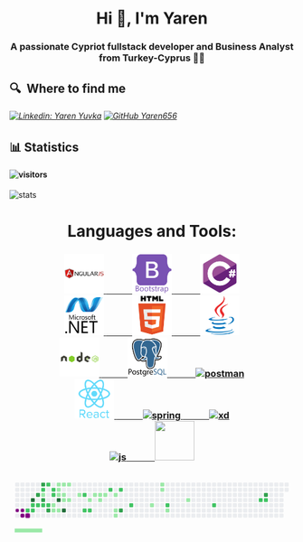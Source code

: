<h1 align="center">Hi 👋, I'm Yaren</h1>
<h3 align="center">A passionate Cypriot fullstack developer and Business Analyst from Turkey-Cyprus 👩🏼 </h3>




## 🔍  Where to find me
###### [![Linkedin: Yaren Yuvka](https://img.shields.io/badge/-LinkedIn-blue?style=flat-square&logo=Linkedin&logoColor=white&link=https://www.linkedin.com/in/yarenyuvka//)](https://www.linkedin.com/in/yarenyuvka/) [![GitHub Yaren656](https://img.shields.io/github/followers/yaren656?label=follow&style=social)](https://github.com/Yaren656) 

## 📊 Statistics
#### ![visitors](https://visitor-badge.laobi.icu/badge?page_id=yaren656)
![stats](https://github-readme-stats.vercel.app/api?username=Yaren656&&show_icons=true&theme=tokyonight)

<h1 align="center">Languages and Tools:</h1><h3>
<p align="center"><a href="https://angular.io" target="_blank"> <img src="https://raw.githubusercontent.com/devicons/devicon/master/icons/angularjs/angularjs-original-wordmark.svg" alt="angularjs" width="70" height="70"/> </a> <a href="https://getbootstrap.com" target="_blank"> &nbsp; &nbsp; &nbsp; &nbsp; &nbsp; &nbsp; <img src="https://raw.githubusercontent.com/devicons/devicon/master/icons/bootstrap/bootstrap-plain-wordmark.svg" alt="bootstrap" width="70" height="70"/> </a>  <a href="https://www.w3schools.com/cs/" target="_blank"> &nbsp; &nbsp; &nbsp; &nbsp; &nbsp; &nbsp; <img src="https://raw.githubusercontent.com/devicons/devicon/master/icons/csharp/csharp-original.svg" alt="csharp" width="70" height="70"/> </a><a href="https://dotnet.microsoft.com/" target="_blank"> <br/> <img src="https://raw.githubusercontent.com/devicons/devicon/master/icons/dot-net/dot-net-original-wordmark.svg" alt="dotnet" width="70" height="70"/> </a><a href="https://www.w3.org/html/" target="_blank"> &nbsp; &nbsp; &nbsp; &nbsp; &nbsp; &nbsp; <img src="https://raw.githubusercontent.com/devicons/devicon/master/icons/html5/html5-original-wordmark.svg" alt="html5" width="70" height="70"/> 
</a><a href="https://www.java.com" target="_blank"> &nbsp; &nbsp; &nbsp; &nbsp; &nbsp; &nbsp; <img src="https://raw.githubusercontent.com/devicons/devicon/master/icons/java/java-original.svg" alt="java" width="70" height="70"/> </a><a href="https://nodejs.org" target="_blank"> <br/> <img src="https://raw.githubusercontent.com/devicons/devicon/master/icons/nodejs/nodejs-original-wordmark.svg" alt="nodejs" width="70" height="70"/> </a><a href="https://www.postgresql.org" target="_blank"> &nbsp; &nbsp; &nbsp; &nbsp; &nbsp; &nbsp; <img src="https://raw.githubusercontent.com/devicons/devicon/master/icons/postgresql/postgresql-original-wordmark.svg" alt="postgresql" width="70" height="70"/> </a><a href="https://postman.com" target="_blank"> &nbsp; &nbsp; &nbsp; &nbsp; &nbsp; &nbsp; <img src="https://www.vectorlogo.zone/logos/getpostman/getpostman-icon.svg" alt="postman" width="70" height="70"/> </a><a href="https://reactjs.org/" target="_blank"> <br/> <img src="https://raw.githubusercontent.com/devicons/devicon/master/icons/react/react-original-wordmark.svg" alt="react" width="70" height="70"/> </a><a href="https://spring.io/" target="_blank"> &nbsp; &nbsp; &nbsp; &nbsp; &nbsp; &nbsp; <img src="https://www.vectorlogo.zone/logos/springio/springio-icon.svg" alt="spring" width="70" height="70"/> </a><a href="https://www.adobe.com/products/xd.html" target="_blank"> &nbsp; &nbsp; &nbsp; &nbsp; &nbsp; &nbsp; <img src="https://cdn.worldvectorlogo.com/logos/adobe-xd.svg" alt="xd" width="70" height="70"/> <br> <img src="https://cdn.jsdelivr.net/gh/devicons/devicon/icons/javascript/javascript-original.svg" alt="js" width="70" height="70" </a><a href="https://www.vectorlogo.zone" target="_blank"> &nbsp; &nbsp; &nbsp; &nbsp; &nbsp; &nbsp; <img src="https://www.vectorlogo.zone/logos/python/python-vertical.svg" width="70" height="70" /> </a> </br> </p></h3>


<svg viewBox="-16 -32 880 192" width="880" height="192" xmlns="http://www.w3.org/2000/svg"><desc>Generated with https://github.com/Platane/snk</desc><style>@keyframes c0{3.82%{fill:var(--c1)}3.84%,to{fill:var(--ce)}}@keyframes c1{5.22%{fill:var(--c1)}5.24%,to{fill:var(--ce)}}@keyframes c2{1.04%{fill:var(--c1)}1.06%,to{fill:var(--ce)}}@keyframes c3{4.52%{fill:var(--c1)}4.54%,to{fill:var(--ce)}}@keyframes c4{3.13%{fill:var(--c1)}3.15%,to{fill:var(--ce)}}@keyframes c5{50.16%{fill:var(--c2)}50.18%,to{fill:var(--ce)}}@keyframes c6{2.08%{fill:var(--c1)}2.1%,to{fill:var(--ce)}}@keyframes c7{91.63%{fill:var(--c4)}91.65%,to{fill:var(--ce)}}@keyframes c8{49.47%{fill:var(--c2)}49.49%,to{fill:var(--ce)}}@keyframes c9{49.82%{fill:var(--c2)}49.84%,to{fill:var(--ce)}}@keyframes ca{88.84%{fill:var(--c3)}88.86%,to{fill:var(--ce)}}@keyframes cb{49.12%{fill:var(--c2)}49.14%,to{fill:var(--ce)}}@keyframes cc{89.89%{fill:var(--c3)}89.91%,to{fill:var(--ce)}}@keyframes cd{44.24%{fill:var(--c2)}44.26%,to{fill:var(--ce)}}@keyframes ce{43.89%{fill:var(--c1)}43.91%,to{fill:var(--ce)}}@keyframes cf{88.14%{fill:var(--c3)}88.16%,to{fill:var(--ce)}}@keyframes cg{48.77%{fill:var(--c2)}48.79%,to{fill:var(--ce)}}@keyframes ch{46.33%{fill:var(--c2)}46.35%,to{fill:var(--ce)}}@keyframes ci{48.42%{fill:var(--c2)}48.44%,to{fill:var(--ce)}}@keyframes cj{87.1%{fill:var(--c3)}87.12%,to{fill:var(--ce)}}@keyframes ck{44.94%{fill:var(--c2)}44.96%,to{fill:var(--ce)}}@keyframes cl{45.29%{fill:var(--c2)}45.31%,to{fill:var(--ce)}}@keyframes cm{9.75%{fill:var(--c1)}9.77%,to{fill:var(--ce)}}@keyframes cn{8.7%{fill:var(--c1)}8.72%,to{fill:var(--ce)}}@keyframes co{13.58%{fill:var(--c1)}13.6%,to{fill:var(--ce)}}@keyframes cp{13.23%{fill:var(--c1)}13.25%,to{fill:var(--ce)}}@keyframes cq{12.88%{fill:var(--c1)}12.9%,to{fill:var(--ce)}}@keyframes cr{93.37%{fill:var(--c4)}93.39%,to{fill:var(--ce)}}@keyframes cs{9.05%{fill:var(--c1)}9.07%,to{fill:var(--ce)}}@keyframes ct{13.93%{fill:var(--c1)}13.95%,to{fill:var(--ce)}}@keyframes cu{12.53%{fill:var(--c1)}12.55%,to{fill:var(--ce)}}@keyframes cv{11.49%{fill:var(--c1)}11.51%,to{fill:var(--ce)}}@keyframes cw{94.42%{fill:var(--c4)}94.44%,to{fill:var(--ce)}}@keyframes cx{14.28%{fill:var(--c1)}14.3%,to{fill:var(--ce)}}@keyframes cy{11.84%{fill:var(--c1)}11.86%,to{fill:var(--ce)}}@keyframes cz{15.67%{fill:var(--c1)}15.69%,to{fill:var(--ce)}}@keyframes c10{56.44%{fill:var(--c2)}56.46%,to{fill:var(--ce)}}@keyframes c11{54.69%{fill:var(--c2)}54.71%,to{fill:var(--ce)}}@keyframes c12{16.71%{fill:var(--c1)}16.73%,to{fill:var(--ce)}}@keyframes c13{55.04%{fill:var(--c2)}55.06%,to{fill:var(--ce)}}@keyframes c14{22.99%{fill:var(--c1)}23.01%,to{fill:var(--ce)}}@keyframes c15{17.76%{fill:var(--c1)}17.78%,to{fill:var(--ce)}}@keyframes c16{17.41%{fill:var(--c1)}17.43%,to{fill:var(--ce)}}@keyframes c17{18.11%{fill:var(--c1)}18.13%,to{fill:var(--ce)}}@keyframes c18{58.53%{fill:var(--c2)}58.55%,to{fill:var(--ce)}}@keyframes c19{18.81%{fill:var(--c1)}18.83%,to{fill:var(--ce)}}@keyframes c1a{19.85%{fill:var(--c1)}19.87%,to{fill:var(--ce)}}@keyframes c1b{20.2%{fill:var(--c1)}20.22%,to{fill:var(--ce)}}@keyframes c1c{59.22%{fill:var(--c2)}59.24%,to{fill:var(--ce)}}@keyframes c1d{81.52%{fill:var(--c3)}81.54%,to{fill:var(--ce)}}@keyframes c1e{60.97%{fill:var(--c2)}60.99%,to{fill:var(--ce)}}@keyframes c1f{27.52%{fill:var(--c1)}27.54%,to{fill:var(--ce)}}@keyframes c1g{33.79%{fill:var(--c1)}33.81%,to{fill:var(--ce)}}@keyframes c1h{33.44%{fill:var(--c1)}33.46%,to{fill:var(--ce)}}@keyframes c1i{63.4%{fill:var(--c2)}63.42%,to{fill:var(--ce)}}@keyframes c1j{28.91%{fill:var(--c1)}28.93%,to{fill:var(--ce)}}@keyframes c1k{31%{fill:var(--c1)}31.02%,to{fill:var(--ce)}}@keyframes c1l{66.54%{fill:var(--c2)}66.56%,to{fill:var(--ce)}}@keyframes c1m{70.02%{fill:var(--c2)}70.04%,to{fill:var(--ce)}}@keyframes c1n{70.72%{fill:var(--c3)}70.74%,to{fill:var(--ce)}}@keyframes c1o{70.37%{fill:var(--c2)}70.39%,to{fill:var(--ce)}}@keyframes u0{1.04%{transform:scale(0,1)}1.06%,2.08%{transform:scale(.03,1)}2.1%,3.13%{transform:scale(.06,1)}3.15%,3.82%{transform:scale(.09,1)}3.84%,4.52%{transform:scale(.13,1)}4.54%,5.22%{transform:scale(.16,1)}5.24%,8.7%{transform:scale(.19,1)}8.72%,9.05%{transform:scale(.22,1)}9.07%,9.75%{transform:scale(.25,1)}11.49%,9.77%{transform:scale(.28,1)}11.51%,11.84%{transform:scale(.31,1)}11.86%,12.53%{transform:scale(.34,1)}12.55%,12.88%{transform:scale(.38,1)}12.9%,13.23%{transform:scale(.41,1)}13.25%,13.58%{transform:scale(.44,1)}13.6%,13.93%{transform:scale(.47,1)}13.95%,14.28%{transform:scale(.5,1)}14.3%,15.67%{transform:scale(.53,1)}15.69%,16.71%{transform:scale(.56,1)}16.73%,17.41%{transform:scale(.59,1)}17.43%,17.76%{transform:scale(.63,1)}17.78%,18.11%{transform:scale(.66,1)}18.13%,18.81%{transform:scale(.69,1)}18.83%,19.85%{transform:scale(.72,1)}19.87%,20.2%{transform:scale(.75,1)}20.22%,22.99%{transform:scale(.78,1)}23.01%,27.52%{transform:scale(.81,1)}27.54%,28.91%{transform:scale(.84,1)}28.93%,31%{transform:scale(.88,1)}31.02%,33.44%{transform:scale(.91,1)}33.46%,33.79%{transform:scale(.94,1)}33.81%,43.89%{transform:scale(.97,1)}43.91%,to{transform:scale(1,1)}}@keyframes u1{44.24%{transform:scale(0,1)}44.26%,44.94%{transform:scale(.05,1)}44.96%,45.29%{transform:scale(.1,1)}45.31%,46.33%{transform:scale(.15,1)}46.35%,48.42%{transform:scale(.2,1)}48.44%,48.77%{transform:scale(.25,1)}48.79%,49.12%{transform:scale(.3,1)}49.14%,49.47%{transform:scale(.35,1)}49.49%,49.82%{transform:scale(.4,1)}49.84%,50.16%{transform:scale(.45,1)}50.18%,54.69%{transform:scale(.5,1)}54.71%,55.04%{transform:scale(.55,1)}55.06%,56.44%{transform:scale(.6,1)}56.46%,58.53%{transform:scale(.65,1)}58.55%,59.22%{transform:scale(.7,1)}59.24%,60.97%{transform:scale(.75,1)}60.99%,63.4%{transform:scale(.8,1)}63.42%,66.54%{transform:scale(.85,1)}66.56%,70.02%{transform:scale(.9,1)}70.04%,70.37%{transform:scale(.95,1)}70.39%,to{transform:scale(1,1)}}@keyframes u2{70.72%{transform:scale(0,1)}70.74%,81.52%{transform:scale(.17,1)}81.54%,87.1%{transform:scale(.33,1)}87.12%,88.14%{transform:scale(.5,1)}88.16%,88.84%{transform:scale(.67,1)}88.86%,89.89%{transform:scale(.83,1)}89.91%,to{transform:scale(1,1)}}@keyframes u3{91.63%{transform:scale(0,1)}91.65%,93.37%{transform:scale(.33,1)}93.39%,94.42%{transform:scale(.67,1)}94.44%,to{transform:scale(1,1)}}@keyframes s0{0%,99.65%{transform:translate(0,-16px)}.35%{transform:translate(0,0)}.7%{transform:translate(16px,0)}1.05%{transform:translate(16px,16px)}1.74%{transform:translate(48px,16px)}2.09%,97.56%{transform:translate(48px,32px)}2.44%{transform:translate(32px,32px)}3.14%,50.52%{transform:translate(32px,64px)}3.83%{transform:translate(0,64px)}4.18%,5.57%{transform:translate(0,80px)}4.53%,5.92%{transform:translate(16px,80px)}4.88%,6.27%{transform:translate(16px,96px)}5.23%{transform:translate(0,96px)}8.36%{transform:translate(112px,96px)}10.1%,8.71%{transform:translate(112px,80px)}10.45%,9.06%{transform:translate(128px,80px)}10.8%,9.41%{transform:translate(128px,64px)}42.51%,9.76%{transform:translate(112px,64px)}11.15%{transform:translate(144px,64px)}11.5%,93.73%{transform:translate(144px,48px)}11.85%{transform:translate(160px,48px)}12.2%{transform:translate(160px,32px)}12.89%{transform:translate(128px,32px)}13.59%{transform:translate(128px,0)}14.98%{transform:translate(192px,0)}16.03%{transform:translate(192px,48px)}17.42%{transform:translate(256px,48px)}17.77%{transform:translate(256px,32px)}18.82%{transform:translate(304px,32px)}20.21%{transform:translate(304px,96px)}20.56%{transform:translate(288px,96px)}21.95%{transform:translate(288px,32px)}23%{transform:translate(240px,32px)}23.34%{transform:translate(240px,48px)}27.18%{transform:translate(416px,48px)}27.53%{transform:translate(416px,64px)}28.22%{transform:translate(448px,64px)}28.57%{transform:translate(448px,80px)}30.31%{transform:translate(528px,80px)}31.71%{transform:translate(528px,16px)}33.45%{transform:translate(448px,16px)}33.8%{transform:translate(448px,0)}34.15%{transform:translate(432px,0)}34.84%{transform:translate(432px,32px)}36.59%{transform:translate(352px,32px)}36.93%{transform:translate(352px,48px)}37.28%{transform:translate(336px,48px)}37.63%{transform:translate(336px,64px)}42.86%{transform:translate(112px,48px)}43.21%{transform:translate(96px,48px)}43.55%,45.64%,96.52%{transform:translate(96px,32px)}43.9%,88.5%{transform:translate(80px,32px)}44.25%,89.55%{transform:translate(80px,16px)}44.95%,47.04%{transform:translate(112px,16px)}45.3%{transform:translate(112px,32px)}46.34%{transform:translate(96px,0)}46.69%{transform:translate(112px,0)}47.39%{transform:translate(96px,16px)}48.43%,86.76%{transform:translate(96px,64px)}49.48%{transform:translate(48px,64px)}49.83%{transform:translate(48px,80px)}50.17%{transform:translate(32px,80px)}54.36%{transform:translate(208px,64px)}54.7%{transform:translate(208px,80px)}55.05%{transform:translate(224px,80px)}56.1%{transform:translate(224px,32px)}56.45%{transform:translate(208px,32px)}56.79%{transform:translate(208px,16px)}59.93%{transform:translate(352px,16px)}60.98%{transform:translate(352px,64px)}69.69%{transform:translate(752px,64px)}70.03%{transform:translate(752px,48px)}70.38%{transform:translate(768px,48px)}70.73%{transform:translate(768px,32px)}80.49%{transform:translate(320px,32px)}81.53%{transform:translate(320px,80px)}81.88%{transform:translate(304px,80px)}82.23%{transform:translate(304px,64px)}87.11%,95.47%{transform:translate(96px,80px)}87.46%{transform:translate(80px,80px)}88.85%{transform:translate(64px,32px)}89.2%{transform:translate(64px,16px)}89.9%{transform:translate(80px,0)}90.59%{transform:translate(48px,0)}91.64%{transform:translate(48px,48px)}94.43%{transform:translate(144px,80px)}98.61%{transform:translate(48px,-16px)}}@keyframes s1{0%,99.65%{transform:translate(16px,-16px)}.35%{transform:translate(0,-16px)}.7%{transform:translate(0,0)}1.05%{transform:translate(16px,0)}1.39%{transform:translate(16px,16px)}2.09%{transform:translate(48px,16px)}2.44%,97.91%{transform:translate(48px,32px)}2.79%{transform:translate(32px,32px)}3.48%,50.87%{transform:translate(32px,64px)}4.18%{transform:translate(0,64px)}4.53%,5.92%{transform:translate(0,80px)}4.88%,6.27%{transform:translate(16px,80px)}5.23%,6.62%{transform:translate(16px,96px)}5.57%{transform:translate(0,96px)}8.71%{transform:translate(112px,96px)}10.45%,9.06%{transform:translate(112px,80px)}10.8%,9.41%{transform:translate(128px,80px)}11.15%,9.76%{transform:translate(128px,64px)}10.1%,42.86%{transform:translate(112px,64px)}11.5%{transform:translate(144px,64px)}11.85%,94.08%{transform:translate(144px,48px)}12.2%{transform:translate(160px,48px)}12.54%{transform:translate(160px,32px)}13.24%{transform:translate(128px,32px)}13.94%{transform:translate(128px,0)}15.33%{transform:translate(192px,0)}16.38%{transform:translate(192px,48px)}17.77%{transform:translate(256px,48px)}18.12%{transform:translate(256px,32px)}19.16%{transform:translate(304px,32px)}20.56%{transform:translate(304px,96px)}20.91%{transform:translate(288px,96px)}22.3%{transform:translate(288px,32px)}23.34%{transform:translate(240px,32px)}23.69%{transform:translate(240px,48px)}27.53%{transform:translate(416px,48px)}27.87%{transform:translate(416px,64px)}28.57%{transform:translate(448px,64px)}28.92%{transform:translate(448px,80px)}30.66%{transform:translate(528px,80px)}32.06%{transform:translate(528px,16px)}33.8%{transform:translate(448px,16px)}34.15%{transform:translate(448px,0)}34.49%{transform:translate(432px,0)}35.19%{transform:translate(432px,32px)}36.93%{transform:translate(352px,32px)}37.28%{transform:translate(352px,48px)}37.63%{transform:translate(336px,48px)}37.98%{transform:translate(336px,64px)}43.21%{transform:translate(112px,48px)}43.55%{transform:translate(96px,48px)}43.9%,45.99%,96.86%{transform:translate(96px,32px)}44.25%,88.85%{transform:translate(80px,32px)}44.6%,89.9%{transform:translate(80px,16px)}45.3%,47.39%{transform:translate(112px,16px)}45.64%{transform:translate(112px,32px)}46.69%{transform:translate(96px,0)}47.04%{transform:translate(112px,0)}47.74%{transform:translate(96px,16px)}48.78%,87.11%{transform:translate(96px,64px)}49.83%{transform:translate(48px,64px)}50.17%{transform:translate(48px,80px)}50.52%{transform:translate(32px,80px)}54.7%{transform:translate(208px,64px)}55.05%{transform:translate(208px,80px)}55.4%{transform:translate(224px,80px)}56.45%{transform:translate(224px,32px)}56.79%{transform:translate(208px,32px)}57.14%{transform:translate(208px,16px)}60.28%{transform:translate(352px,16px)}61.32%{transform:translate(352px,64px)}70.03%{transform:translate(752px,64px)}70.38%{transform:translate(752px,48px)}70.73%{transform:translate(768px,48px)}71.08%{transform:translate(768px,32px)}80.84%{transform:translate(320px,32px)}81.88%{transform:translate(320px,80px)}82.23%{transform:translate(304px,80px)}82.58%{transform:translate(304px,64px)}87.46%,95.82%{transform:translate(96px,80px)}87.8%{transform:translate(80px,80px)}89.2%{transform:translate(64px,32px)}89.55%{transform:translate(64px,16px)}90.24%{transform:translate(80px,0)}90.94%{transform:translate(48px,0)}91.99%{transform:translate(48px,48px)}94.77%{transform:translate(144px,80px)}98.95%{transform:translate(48px,-16px)}}@keyframes s2{0%,99.65%{transform:translate(32px,-16px)}.7%{transform:translate(0,-16px)}1.05%{transform:translate(0,0)}1.39%{transform:translate(16px,0)}1.74%{transform:translate(16px,16px)}2.44%{transform:translate(48px,16px)}2.79%,98.26%{transform:translate(48px,32px)}3.14%{transform:translate(32px,32px)}3.83%,51.22%{transform:translate(32px,64px)}4.53%{transform:translate(0,64px)}4.88%,6.27%{transform:translate(0,80px)}5.23%,6.62%{transform:translate(16px,80px)}5.57%,6.97%{transform:translate(16px,96px)}5.92%{transform:translate(0,96px)}9.06%{transform:translate(112px,96px)}10.8%,9.41%{transform:translate(112px,80px)}11.15%,9.76%{transform:translate(128px,80px)}10.1%,11.5%{transform:translate(128px,64px)}10.45%,43.21%{transform:translate(112px,64px)}11.85%{transform:translate(144px,64px)}12.2%,94.43%{transform:translate(144px,48px)}12.54%{transform:translate(160px,48px)}12.89%{transform:translate(160px,32px)}13.59%{transform:translate(128px,32px)}14.29%{transform:translate(128px,0)}15.68%{transform:translate(192px,0)}16.72%{transform:translate(192px,48px)}18.12%{transform:translate(256px,48px)}18.47%{transform:translate(256px,32px)}19.51%{transform:translate(304px,32px)}20.91%{transform:translate(304px,96px)}21.25%{transform:translate(288px,96px)}22.65%{transform:translate(288px,32px)}23.69%{transform:translate(240px,32px)}24.04%{transform:translate(240px,48px)}27.87%{transform:translate(416px,48px)}28.22%{transform:translate(416px,64px)}28.92%{transform:translate(448px,64px)}29.27%{transform:translate(448px,80px)}31.01%{transform:translate(528px,80px)}32.4%{transform:translate(528px,16px)}34.15%{transform:translate(448px,16px)}34.49%{transform:translate(448px,0)}34.84%{transform:translate(432px,0)}35.54%{transform:translate(432px,32px)}37.28%{transform:translate(352px,32px)}37.63%{transform:translate(352px,48px)}37.98%{transform:translate(336px,48px)}38.33%{transform:translate(336px,64px)}43.55%{transform:translate(112px,48px)}43.9%{transform:translate(96px,48px)}44.25%,46.34%,97.21%{transform:translate(96px,32px)}44.6%,89.2%{transform:translate(80px,32px)}44.95%,90.24%{transform:translate(80px,16px)}45.64%,47.74%{transform:translate(112px,16px)}45.99%{transform:translate(112px,32px)}47.04%{transform:translate(96px,0)}47.39%{transform:translate(112px,0)}48.08%{transform:translate(96px,16px)}49.13%,87.46%{transform:translate(96px,64px)}50.17%{transform:translate(48px,64px)}50.52%{transform:translate(48px,80px)}50.87%{transform:translate(32px,80px)}55.05%{transform:translate(208px,64px)}55.4%{transform:translate(208px,80px)}55.75%{transform:translate(224px,80px)}56.79%{transform:translate(224px,32px)}57.14%{transform:translate(208px,32px)}57.49%{transform:translate(208px,16px)}60.63%{transform:translate(352px,16px)}61.67%{transform:translate(352px,64px)}70.38%{transform:translate(752px,64px)}70.73%{transform:translate(752px,48px)}71.08%{transform:translate(768px,48px)}71.43%{transform:translate(768px,32px)}81.18%{transform:translate(320px,32px)}82.23%{transform:translate(320px,80px)}82.58%{transform:translate(304px,80px)}82.93%{transform:translate(304px,64px)}87.8%,96.17%{transform:translate(96px,80px)}88.15%{transform:translate(80px,80px)}89.55%{transform:translate(64px,32px)}89.9%{transform:translate(64px,16px)}90.59%{transform:translate(80px,0)}91.29%{transform:translate(48px,0)}92.33%{transform:translate(48px,48px)}95.12%{transform:translate(144px,80px)}99.3%{transform:translate(48px,-16px)}}@keyframes s3{0%,99.65%{transform:translate(48px,-16px)}1.05%{transform:translate(0,-16px)}1.39%{transform:translate(0,0)}1.74%{transform:translate(16px,0)}2.09%{transform:translate(16px,16px)}2.79%{transform:translate(48px,16px)}3.14%,98.61%{transform:translate(48px,32px)}3.48%{transform:translate(32px,32px)}4.18%,51.57%{transform:translate(32px,64px)}4.88%{transform:translate(0,64px)}5.23%,6.62%{transform:translate(0,80px)}5.57%,6.97%{transform:translate(16px,80px)}5.92%,7.32%{transform:translate(16px,96px)}6.27%{transform:translate(0,96px)}9.41%{transform:translate(112px,96px)}11.15%,9.76%{transform:translate(112px,80px)}10.1%,11.5%{transform:translate(128px,80px)}10.45%,11.85%{transform:translate(128px,64px)}10.8%,43.55%{transform:translate(112px,64px)}12.2%{transform:translate(144px,64px)}12.54%,94.77%{transform:translate(144px,48px)}12.89%{transform:translate(160px,48px)}13.24%{transform:translate(160px,32px)}13.94%{transform:translate(128px,32px)}14.63%{transform:translate(128px,0)}16.03%{transform:translate(192px,0)}17.07%{transform:translate(192px,48px)}18.47%{transform:translate(256px,48px)}18.82%{transform:translate(256px,32px)}19.86%{transform:translate(304px,32px)}21.25%{transform:translate(304px,96px)}21.6%{transform:translate(288px,96px)}23%{transform:translate(288px,32px)}24.04%{transform:translate(240px,32px)}24.39%{transform:translate(240px,48px)}28.22%{transform:translate(416px,48px)}28.57%{transform:translate(416px,64px)}29.27%{transform:translate(448px,64px)}29.62%{transform:translate(448px,80px)}31.36%{transform:translate(528px,80px)}32.75%{transform:translate(528px,16px)}34.49%{transform:translate(448px,16px)}34.84%{transform:translate(448px,0)}35.19%{transform:translate(432px,0)}35.89%{transform:translate(432px,32px)}37.63%{transform:translate(352px,32px)}37.98%{transform:translate(352px,48px)}38.33%{transform:translate(336px,48px)}38.68%{transform:translate(336px,64px)}43.9%{transform:translate(112px,48px)}44.25%{transform:translate(96px,48px)}44.6%,46.69%,97.56%{transform:translate(96px,32px)}44.95%,89.55%{transform:translate(80px,32px)}45.3%,90.59%{transform:translate(80px,16px)}45.99%,48.08%{transform:translate(112px,16px)}46.34%{transform:translate(112px,32px)}47.39%{transform:translate(96px,0)}47.74%{transform:translate(112px,0)}48.43%{transform:translate(96px,16px)}49.48%,87.8%{transform:translate(96px,64px)}50.52%{transform:translate(48px,64px)}50.87%{transform:translate(48px,80px)}51.22%{transform:translate(32px,80px)}55.4%{transform:translate(208px,64px)}55.75%{transform:translate(208px,80px)}56.1%{transform:translate(224px,80px)}57.14%{transform:translate(224px,32px)}57.49%{transform:translate(208px,32px)}57.84%{transform:translate(208px,16px)}60.98%{transform:translate(352px,16px)}62.02%{transform:translate(352px,64px)}70.73%{transform:translate(752px,64px)}71.08%{transform:translate(752px,48px)}71.43%{transform:translate(768px,48px)}71.78%{transform:translate(768px,32px)}81.53%{transform:translate(320px,32px)}82.58%{transform:translate(320px,80px)}82.93%{transform:translate(304px,80px)}83.28%{transform:translate(304px,64px)}88.15%,96.52%{transform:translate(96px,80px)}88.5%{transform:translate(80px,80px)}89.9%{transform:translate(64px,32px)}90.24%{transform:translate(64px,16px)}90.94%{transform:translate(80px,0)}91.64%{transform:translate(48px,0)}92.68%{transform:translate(48px,48px)}95.47%{transform:translate(144px,80px)}}:root{--cb:#1b1f230a;--cs:purple;--ce:#ebedf0;--c0:#ebedf0;--c1:#9be9a8;--c2:#40c463;--c3:#30a14e;--c4:#216e39}@media (prefers-color-scheme:dark){:root{--cb:#1b1f230a;--cs:purple;--ce:#161b22;--c1:#01311f;--c2:#034525;--c3:#0f6d31;--c4:#00c647}}.c{shape-rendering:geometricPrecision;fill:var(--ce);stroke-width:1px;stroke:var(--cb);animation:none 28700ms linear infinite}.c.c0,.c.c1{fill:var(--c1);animation-name:c0}.c.c1{animation-name:c1}.c.c2,.c.c3,.c.c4{fill:var(--c1);animation-name:c2}.c.c3,.c.c4{animation-name:c3}.c.c4{animation-name:c4}.c.c5{fill:var(--c2);animation-name:c5}.c.c6{fill:var(--c1);animation-name:c6}.c.c7{fill:var(--c4);animation-name:c7}.c.c8,.c.c9{fill:var(--c2);animation-name:c8}.c.c9{animation-name:c9}.c.ca{fill:var(--c3);animation-name:ca}.c.cb{fill:var(--c2);animation-name:cb}.c.cc{fill:var(--c3);animation-name:cc}.c.cd{fill:var(--c2);animation-name:cd}.c.ce{fill:var(--c1);animation-name:ce}.c.cf{fill:var(--c3);animation-name:cf}.c.cg,.c.ch,.c.ci{fill:var(--c2);animation-name:cg}.c.ch,.c.ci{animation-name:ch}.c.ci{animation-name:ci}.c.cj{fill:var(--c3);animation-name:cj}.c.ck,.c.cl{fill:var(--c2);animation-name:ck}.c.cl{animation-name:cl}.c.cm,.c.cn{fill:var(--c1);animation-name:cm}.c.cn{animation-name:cn}.c.co,.c.cp,.c.cq{fill:var(--c1);animation-name:co}.c.cp,.c.cq{animation-name:cp}.c.cq{animation-name:cq}.c.cr{fill:var(--c4);animation-name:cr}.c.cs{fill:var(--c1);animation-name:cs}.c.ct,.c.cu,.c.cv{fill:var(--c1);animation-name:ct}.c.cu,.c.cv{animation-name:cu}.c.cv{animation-name:cv}.c.cw{fill:var(--c4);animation-name:cw}.c.cx,.c.cy,.c.cz{fill:var(--c1);animation-name:cx}.c.cy,.c.cz{animation-name:cy}.c.cz{animation-name:cz}.c.c10,.c.c11{fill:var(--c2);animation-name:c10}.c.c11{animation-name:c11}.c.c12{fill:var(--c1);animation-name:c12}.c.c13{fill:var(--c2);animation-name:c13}.c.c14{fill:var(--c1);animation-name:c14}.c.c15,.c.c16,.c.c17{fill:var(--c1);animation-name:c15}.c.c16,.c.c17{animation-name:c16}.c.c17{animation-name:c17}.c.c18{fill:var(--c2);animation-name:c18}.c.c19,.c.c1a,.c.c1b{fill:var(--c1);animation-name:c19}.c.c1a,.c.c1b{animation-name:c1a}.c.c1b{animation-name:c1b}.c.c1c{fill:var(--c2);animation-name:c1c}.c.c1d{fill:var(--c3);animation-name:c1d}.c.c1e{fill:var(--c2);animation-name:c1e}.c.c1f,.c.c1g,.c.c1h{fill:var(--c1);animation-name:c1f}.c.c1g,.c.c1h{animation-name:c1g}.c.c1h{animation-name:c1h}.c.c1i{fill:var(--c2);animation-name:c1i}.c.c1j,.c.c1k{fill:var(--c1);animation-name:c1j}.c.c1k{animation-name:c1k}.c.c1l,.c.c1m{fill:var(--c2);animation-name:c1l}.c.c1m{animation-name:c1m}.c.c1n{fill:var(--c3);animation-name:c1n}.c.c1o{fill:var(--c2);animation-name:c1o}.s,.u{animation:none linear 28700ms infinite}.u,.u.u0{transform-origin:0 0}.u{transform:scale(0,1)}.u.u0{fill:var(--c1);animation-name:u0}.u.u1{fill:var(--c2);animation-name:u1;transform-origin:444.9px 0}.u.u2{fill:var(--c3);animation-name:u2;transform-origin:722.9px 0}.u.u3{fill:var(--c4);animation-name:u3;transform-origin:806.3px 0}.s{shape-rendering:geometricPrecision;fill:var(--cs)}.s.s0{transform:translate(0,-16px);animation-name:s0}.s.s1{transform:translate(16px,-16px);animation-name:s1}.s.s2{transform:translate(32px,-16px);animation-name:s2}.s.s3{transform:translate(48px,-16px);animation-name:s3}</style><rect class="c" x="2" y="2" rx="2" ry="2" width="12" height="12"/><rect class="c" x="2" y="18" rx="2" ry="2" width="12" height="12"/><rect class="c" x="2" y="34" rx="2" ry="2" width="12" height="12"/><rect class="c" x="2" y="50" rx="2" ry="2" width="12" height="12"/><rect class="c c0" x="2" y="66" rx="2" ry="2" width="12" height="12"/><rect class="c" x="2" y="82" rx="2" ry="2" width="12" height="12"/><rect class="c c1" x="2" y="98" rx="2" ry="2" width="12" height="12"/><rect class="c" x="18" y="2" rx="2" ry="2" width="12" height="12"/><rect class="c c2" x="18" y="18" rx="2" ry="2" width="12" height="12"/><rect class="c" x="18" y="34" rx="2" ry="2" width="12" height="12"/><rect class="c" x="18" y="50" rx="2" ry="2" width="12" height="12"/><rect class="c" x="18" y="66" rx="2" ry="2" width="12" height="12"/><rect class="c c3" x="18" y="82" rx="2" ry="2" width="12" height="12"/><rect class="c" x="18" y="98" rx="2" ry="2" width="12" height="12"/><rect class="c" x="34" y="2" rx="2" ry="2" width="12" height="12"/><rect class="c" x="34" y="18" rx="2" ry="2" width="12" height="12"/><rect class="c" x="34" y="34" rx="2" ry="2" width="12" height="12"/><rect class="c" x="34" y="50" rx="2" ry="2" width="12" height="12"/><rect class="c c4" x="34" y="66" rx="2" ry="2" width="12" height="12"/><rect class="c c5" x="34" y="82" rx="2" ry="2" width="12" height="12"/><rect class="c" x="34" y="98" rx="2" ry="2" width="12" height="12"/><rect class="c" x="50" y="2" rx="2" ry="2" width="12" height="12"/><rect class="c" x="50" y="18" rx="2" ry="2" width="12" height="12"/><rect class="c c6" x="50" y="34" rx="2" ry="2" width="12" height="12"/><rect class="c c7" x="50" y="50" rx="2" ry="2" width="12" height="12"/><rect class="c c8" x="50" y="66" rx="2" ry="2" width="12" height="12"/><rect class="c c9" x="50" y="82" rx="2" ry="2" width="12" height="12"/><rect class="c" x="50" y="98" rx="2" ry="2" width="12" height="12"/><rect class="c" x="66" y="2" rx="2" ry="2" width="12" height="12"/><rect class="c" x="66" y="18" rx="2" ry="2" width="12" height="12"/><rect class="c ca" x="66" y="34" rx="2" ry="2" width="12" height="12"/><rect class="c" x="66" y="50" rx="2" ry="2" width="12" height="12"/><rect class="c cb" x="66" y="66" rx="2" ry="2" width="12" height="12"/><rect class="c" x="66" y="82" rx="2" ry="2" width="12" height="12"/><rect class="c" x="66" y="98" rx="2" ry="2" width="12" height="12"/><rect class="c cc" x="82" y="2" rx="2" ry="2" width="12" height="12"/><rect class="c cd" x="82" y="18" rx="2" ry="2" width="12" height="12"/><rect class="c ce" x="82" y="34" rx="2" ry="2" width="12" height="12"/><rect class="c cf" x="82" y="50" rx="2" ry="2" width="12" height="12"/><rect class="c cg" x="82" y="66" rx="2" ry="2" width="12" height="12"/><rect class="c" x="82" y="82" rx="2" ry="2" width="12" height="12"/><rect class="c" x="82" y="98" rx="2" ry="2" width="12" height="12"/><rect class="c ch" x="98" y="2" rx="2" ry="2" width="12" height="12"/><rect class="c" x="98" y="18" rx="2" ry="2" width="12" height="12"/><rect class="c" x="98" y="34" rx="2" ry="2" width="12" height="12"/><rect class="c" x="98" y="50" rx="2" ry="2" width="12" height="12"/><rect class="c ci" x="98" y="66" rx="2" ry="2" width="12" height="12"/><rect class="c cj" x="98" y="82" rx="2" ry="2" width="12" height="12"/><rect class="c" x="98" y="98" rx="2" ry="2" width="12" height="12"/><rect class="c" x="114" y="2" rx="2" ry="2" width="12" height="12"/><rect class="c ck" x="114" y="18" rx="2" ry="2" width="12" height="12"/><rect class="c cl" x="114" y="34" rx="2" ry="2" width="12" height="12"/><rect class="c" x="114" y="50" rx="2" ry="2" width="12" height="12"/><rect class="c cm" x="114" y="66" rx="2" ry="2" width="12" height="12"/><rect class="c cn" x="114" y="82" rx="2" ry="2" width="12" height="12"/><rect class="c" x="114" y="98" rx="2" ry="2" width="12" height="12"/><rect class="c co" x="130" y="2" rx="2" ry="2" width="12" height="12"/><rect class="c cp" x="130" y="18" rx="2" ry="2" width="12" height="12"/><rect class="c cq" x="130" y="34" rx="2" ry="2" width="12" height="12"/><rect class="c cr" x="130" y="50" rx="2" ry="2" width="12" height="12"/><rect class="c" x="130" y="66" rx="2" ry="2" width="12" height="12"/><rect class="c cs" x="130" y="82" rx="2" ry="2" width="12" height="12"/><rect class="c" x="130" y="98" rx="2" ry="2" width="12" height="12"/><rect class="c ct" x="146" y="2" rx="2" ry="2" width="12" height="12"/><rect class="c" x="146" y="18" rx="2" ry="2" width="12" height="12"/><rect class="c cu" x="146" y="34" rx="2" ry="2" width="12" height="12"/><rect class="c cv" x="146" y="50" rx="2" ry="2" width="12" height="12"/><rect class="c" x="146" y="66" rx="2" ry="2" width="12" height="12"/><rect class="c cw" x="146" y="82" rx="2" ry="2" width="12" height="12"/><rect class="c" x="146" y="98" rx="2" ry="2" width="12" height="12"/><rect class="c cx" x="162" y="2" rx="2" ry="2" width="12" height="12"/><rect class="c" x="162" y="18" rx="2" ry="2" width="12" height="12"/><rect class="c" x="162" y="34" rx="2" ry="2" width="12" height="12"/><rect class="c cy" x="162" y="50" rx="2" ry="2" width="12" height="12"/><rect class="c" x="162" y="66" rx="2" ry="2" width="12" height="12"/><rect class="c" x="162" y="82" rx="2" ry="2" width="12" height="12"/><rect class="c" x="162" y="98" rx="2" ry="2" width="12" height="12"/><rect class="c" x="178" y="2" rx="2" ry="2" width="12" height="12"/><rect class="c" x="178" y="18" rx="2" ry="2" width="12" height="12"/><rect class="c" x="178" y="34" rx="2" ry="2" width="12" height="12"/><rect class="c" x="178" y="50" rx="2" ry="2" width="12" height="12"/><rect class="c" x="178" y="66" rx="2" ry="2" width="12" height="12"/><rect class="c" x="178" y="82" rx="2" ry="2" width="12" height="12"/><rect class="c" x="178" y="98" rx="2" ry="2" width="12" height="12"/><rect class="c" x="194" y="2" rx="2" ry="2" width="12" height="12"/><rect class="c" x="194" y="18" rx="2" ry="2" width="12" height="12"/><rect class="c cz" x="194" y="34" rx="2" ry="2" width="12" height="12"/><rect class="c" x="194" y="50" rx="2" ry="2" width="12" height="12"/><rect class="c" x="194" y="66" rx="2" ry="2" width="12" height="12"/><rect class="c" x="194" y="82" rx="2" ry="2" width="12" height="12"/><rect class="c" x="194" y="98" rx="2" ry="2" width="12" height="12"/><rect class="c" x="210" y="2" rx="2" ry="2" width="12" height="12"/><rect class="c" x="210" y="18" rx="2" ry="2" width="12" height="12"/><rect class="c c10" x="210" y="34" rx="2" ry="2" width="12" height="12"/><rect class="c" x="210" y="50" rx="2" ry="2" width="12" height="12"/><rect class="c" x="210" y="66" rx="2" ry="2" width="12" height="12"/><rect class="c c11" x="210" y="82" rx="2" ry="2" width="12" height="12"/><rect class="c" x="210" y="98" rx="2" ry="2" width="12" height="12"/><rect class="c" x="226" y="2" rx="2" ry="2" width="12" height="12"/><rect class="c" x="226" y="18" rx="2" ry="2" width="12" height="12"/><rect class="c" x="226" y="34" rx="2" ry="2" width="12" height="12"/><rect class="c c12" x="226" y="50" rx="2" ry="2" width="12" height="12"/><rect class="c" x="226" y="66" rx="2" ry="2" width="12" height="12"/><rect class="c c13" x="226" y="82" rx="2" ry="2" width="12" height="12"/><rect class="c" x="226" y="98" rx="2" ry="2" width="12" height="12"/><rect class="c" x="242" y="2" rx="2" ry="2" width="12" height="12"/><rect class="c" x="242" y="18" rx="2" ry="2" width="12" height="12"/><rect class="c c14" x="242" y="34" rx="2" ry="2" width="12" height="12"/><rect class="c" x="242" y="50" rx="2" ry="2" width="12" height="12"/><rect class="c" x="242" y="66" rx="2" ry="2" width="12" height="12"/><rect class="c" x="242" y="82" rx="2" ry="2" width="12" height="12"/><rect class="c" x="242" y="98" rx="2" ry="2" width="12" height="12"/><rect class="c" x="258" y="2" rx="2" ry="2" width="12" height="12"/><rect class="c" x="258" y="18" rx="2" ry="2" width="12" height="12"/><rect class="c c15" x="258" y="34" rx="2" ry="2" width="12" height="12"/><rect class="c c16" x="258" y="50" rx="2" ry="2" width="12" height="12"/><rect class="c" x="258" y="66" rx="2" ry="2" width="12" height="12"/><rect class="c" x="258" y="82" rx="2" ry="2" width="12" height="12"/><rect class="c" x="258" y="98" rx="2" ry="2" width="12" height="12"/><rect class="c" x="274" y="2" rx="2" ry="2" width="12" height="12"/><rect class="c" x="274" y="18" rx="2" ry="2" width="12" height="12"/><rect class="c c17" x="274" y="34" rx="2" ry="2" width="12" height="12"/><rect class="c" x="274" y="50" rx="2" ry="2" width="12" height="12"/><rect class="c" x="274" y="66" rx="2" ry="2" width="12" height="12"/><rect class="c" x="274" y="82" rx="2" ry="2" width="12" height="12"/><rect class="c" x="274" y="98" rx="2" ry="2" width="12" height="12"/><rect class="c" x="290" y="2" rx="2" ry="2" width="12" height="12"/><rect class="c c18" x="290" y="18" rx="2" ry="2" width="12" height="12"/><rect class="c" x="290" y="34" rx="2" ry="2" width="12" height="12"/><rect class="c" x="290" y="50" rx="2" ry="2" width="12" height="12"/><rect class="c" x="290" y="66" rx="2" ry="2" width="12" height="12"/><rect class="c" x="290" y="82" rx="2" ry="2" width="12" height="12"/><rect class="c" x="290" y="98" rx="2" ry="2" width="12" height="12"/><rect class="c" x="306" y="2" rx="2" ry="2" width="12" height="12"/><rect class="c" x="306" y="18" rx="2" ry="2" width="12" height="12"/><rect class="c c19" x="306" y="34" rx="2" ry="2" width="12" height="12"/><rect class="c" x="306" y="50" rx="2" ry="2" width="12" height="12"/><rect class="c" x="306" y="66" rx="2" ry="2" width="12" height="12"/><rect class="c c1a" x="306" y="82" rx="2" ry="2" width="12" height="12"/><rect class="c c1b" x="306" y="98" rx="2" ry="2" width="12" height="12"/><rect class="c" x="322" y="2" rx="2" ry="2" width="12" height="12"/><rect class="c c1c" x="322" y="18" rx="2" ry="2" width="12" height="12"/><rect class="c" x="322" y="34" rx="2" ry="2" width="12" height="12"/><rect class="c" x="322" y="50" rx="2" ry="2" width="12" height="12"/><rect class="c" x="322" y="66" rx="2" ry="2" width="12" height="12"/><rect class="c c1d" x="322" y="82" rx="2" ry="2" width="12" height="12"/><rect class="c" x="322" y="98" rx="2" ry="2" width="12" height="12"/><rect class="c" x="338" y="2" rx="2" ry="2" width="12" height="12"/><rect class="c" x="338" y="18" rx="2" ry="2" width="12" height="12"/><rect class="c" x="338" y="34" rx="2" ry="2" width="12" height="12"/><rect class="c" x="338" y="50" rx="2" ry="2" width="12" height="12"/><rect class="c" x="338" y="66" rx="2" ry="2" width="12" height="12"/><rect class="c" x="338" y="82" rx="2" ry="2" width="12" height="12"/><rect class="c" x="338" y="98" rx="2" ry="2" width="12" height="12"/><rect class="c" x="354" y="2" rx="2" ry="2" width="12" height="12"/><rect class="c" x="354" y="18" rx="2" ry="2" width="12" height="12"/><rect class="c" x="354" y="34" rx="2" ry="2" width="12" height="12"/><rect class="c" x="354" y="50" rx="2" ry="2" width="12" height="12"/><rect class="c c1e" x="354" y="66" rx="2" ry="2" width="12" height="12"/><rect class="c" x="354" y="82" rx="2" ry="2" width="12" height="12"/><rect class="c" x="354" y="98" rx="2" ry="2" width="12" height="12"/><rect class="c" x="370" y="2" rx="2" ry="2" width="12" height="12"/><rect class="c" x="370" y="18" rx="2" ry="2" width="12" height="12"/><rect class="c" x="370" y="34" rx="2" ry="2" width="12" height="12"/><rect class="c" x="370" y="50" rx="2" ry="2" width="12" height="12"/><rect class="c" x="370" y="66" rx="2" ry="2" width="12" height="12"/><rect class="c" x="370" y="82" rx="2" ry="2" width="12" height="12"/><rect class="c" x="370" y="98" rx="2" ry="2" width="12" height="12"/><rect class="c" x="386" y="2" rx="2" ry="2" width="12" height="12"/><rect class="c" x="386" y="18" rx="2" ry="2" width="12" height="12"/><rect class="c" x="386" y="34" rx="2" ry="2" width="12" height="12"/><rect class="c" x="386" y="50" rx="2" ry="2" width="12" height="12"/><rect class="c" x="386" y="66" rx="2" ry="2" width="12" height="12"/><rect class="c" x="386" y="82" rx="2" ry="2" width="12" height="12"/><rect class="c" x="386" y="98" rx="2" ry="2" width="12" height="12"/><rect class="c" x="402" y="2" rx="2" ry="2" width="12" height="12"/><rect class="c" x="402" y="18" rx="2" ry="2" width="12" height="12"/><rect class="c" x="402" y="34" rx="2" ry="2" width="12" height="12"/><rect class="c" x="402" y="50" rx="2" ry="2" width="12" height="12"/><rect class="c" x="402" y="66" rx="2" ry="2" width="12" height="12"/><rect class="c" x="402" y="82" rx="2" ry="2" width="12" height="12"/><rect class="c" x="402" y="98" rx="2" ry="2" width="12" height="12"/><rect class="c" x="418" y="2" rx="2" ry="2" width="12" height="12"/><rect class="c" x="418" y="18" rx="2" ry="2" width="12" height="12"/><rect class="c" x="418" y="34" rx="2" ry="2" width="12" height="12"/><rect class="c" x="418" y="50" rx="2" ry="2" width="12" height="12"/><rect class="c c1f" x="418" y="66" rx="2" ry="2" width="12" height="12"/><rect class="c" x="418" y="82" rx="2" ry="2" width="12" height="12"/><rect class="c" x="418" y="98" rx="2" ry="2" width="12" height="12"/><rect class="c" x="434" y="2" rx="2" ry="2" width="12" height="12"/><rect class="c" x="434" y="18" rx="2" ry="2" width="12" height="12"/><rect class="c" x="434" y="34" rx="2" ry="2" width="12" height="12"/><rect class="c" x="434" y="50" rx="2" ry="2" width="12" height="12"/><rect class="c" x="434" y="66" rx="2" ry="2" width="12" height="12"/><rect class="c" x="434" y="82" rx="2" ry="2" width="12" height="12"/><rect class="c" x="434" y="98" rx="2" ry="2" width="12" height="12"/><rect class="c c1g" x="450" y="2" rx="2" ry="2" width="12" height="12"/><rect class="c c1h" x="450" y="18" rx="2" ry="2" width="12" height="12"/><rect class="c" x="450" y="34" rx="2" ry="2" width="12" height="12"/><rect class="c" x="450" y="50" rx="2" ry="2" width="12" height="12"/><rect class="c" x="450" y="66" rx="2" ry="2" width="12" height="12"/><rect class="c" x="450" y="82" rx="2" ry="2" width="12" height="12"/><rect class="c" x="450" y="98" rx="2" ry="2" width="12" height="12"/><rect class="c" x="466" y="2" rx="2" ry="2" width="12" height="12"/><rect class="c" x="466" y="18" rx="2" ry="2" width="12" height="12"/><rect class="c" x="466" y="34" rx="2" ry="2" width="12" height="12"/><rect class="c" x="466" y="50" rx="2" ry="2" width="12" height="12"/><rect class="c c1i" x="466" y="66" rx="2" ry="2" width="12" height="12"/><rect class="c c1j" x="466" y="82" rx="2" ry="2" width="12" height="12"/><rect class="c" x="466" y="98" rx="2" ry="2" width="12" height="12"/><rect class="c" x="482" y="2" rx="2" ry="2" width="12" height="12"/><rect class="c" x="482" y="18" rx="2" ry="2" width="12" height="12"/><rect class="c" x="482" y="34" rx="2" ry="2" width="12" height="12"/><rect class="c" x="482" y="50" rx="2" ry="2" width="12" height="12"/><rect class="c" x="482" y="66" rx="2" ry="2" width="12" height="12"/><rect class="c" x="482" y="82" rx="2" ry="2" width="12" height="12"/><rect class="c" x="482" y="98" rx="2" ry="2" width="12" height="12"/><rect class="c" x="498" y="2" rx="2" ry="2" width="12" height="12"/><rect class="c" x="498" y="18" rx="2" ry="2" width="12" height="12"/><rect class="c" x="498" y="34" rx="2" ry="2" width="12" height="12"/><rect class="c" x="498" y="50" rx="2" ry="2" width="12" height="12"/><rect class="c" x="498" y="66" rx="2" ry="2" width="12" height="12"/><rect class="c" x="498" y="82" rx="2" ry="2" width="12" height="12"/><rect class="c" x="498" y="98" rx="2" ry="2" width="12" height="12"/><rect class="c" x="514" y="2" rx="2" ry="2" width="12" height="12"/><rect class="c" x="514" y="18" rx="2" ry="2" width="12" height="12"/><rect class="c" x="514" y="34" rx="2" ry="2" width="12" height="12"/><rect class="c" x="514" y="50" rx="2" ry="2" width="12" height="12"/><rect class="c" x="514" y="66" rx="2" ry="2" width="12" height="12"/><rect class="c" x="514" y="82" rx="2" ry="2" width="12" height="12"/><rect class="c" x="514" y="98" rx="2" ry="2" width="12" height="12"/><rect class="c" x="530" y="2" rx="2" ry="2" width="12" height="12"/><rect class="c" x="530" y="18" rx="2" ry="2" width="12" height="12"/><rect class="c" x="530" y="34" rx="2" ry="2" width="12" height="12"/><rect class="c c1k" x="530" y="50" rx="2" ry="2" width="12" height="12"/><rect class="c" x="530" y="66" rx="2" ry="2" width="12" height="12"/><rect class="c" x="530" y="82" rx="2" ry="2" width="12" height="12"/><rect class="c" x="530" y="98" rx="2" ry="2" width="12" height="12"/><rect class="c" x="546" y="2" rx="2" ry="2" width="12" height="12"/><rect class="c" x="546" y="18" rx="2" ry="2" width="12" height="12"/><rect class="c" x="546" y="34" rx="2" ry="2" width="12" height="12"/><rect class="c" x="546" y="50" rx="2" ry="2" width="12" height="12"/><rect class="c" x="546" y="66" rx="2" ry="2" width="12" height="12"/><rect class="c" x="546" y="82" rx="2" ry="2" width="12" height="12"/><rect class="c" x="546" y="98" rx="2" ry="2" width="12" height="12"/><rect class="c" x="562" y="2" rx="2" ry="2" width="12" height="12"/><rect class="c" x="562" y="18" rx="2" ry="2" width="12" height="12"/><rect class="c" x="562" y="34" rx="2" ry="2" width="12" height="12"/><rect class="c" x="562" y="50" rx="2" ry="2" width="12" height="12"/><rect class="c" x="562" y="66" rx="2" ry="2" width="12" height="12"/><rect class="c" x="562" y="82" rx="2" ry="2" width="12" height="12"/><rect class="c" x="562" y="98" rx="2" ry="2" width="12" height="12"/><rect class="c" x="578" y="2" rx="2" ry="2" width="12" height="12"/><rect class="c" x="578" y="18" rx="2" ry="2" width="12" height="12"/><rect class="c" x="578" y="34" rx="2" ry="2" width="12" height="12"/><rect class="c" x="578" y="50" rx="2" ry="2" width="12" height="12"/><rect class="c" x="578" y="66" rx="2" ry="2" width="12" height="12"/><rect class="c" x="578" y="82" rx="2" ry="2" width="12" height="12"/><rect class="c" x="578" y="98" rx="2" ry="2" width="12" height="12"/><rect class="c" x="594" y="2" rx="2" ry="2" width="12" height="12"/><rect class="c" x="594" y="18" rx="2" ry="2" width="12" height="12"/><rect class="c" x="594" y="34" rx="2" ry="2" width="12" height="12"/><rect class="c" x="594" y="50" rx="2" ry="2" width="12" height="12"/><rect class="c" x="594" y="66" rx="2" ry="2" width="12" height="12"/><rect class="c" x="594" y="82" rx="2" ry="2" width="12" height="12"/><rect class="c" x="594" y="98" rx="2" ry="2" width="12" height="12"/><rect class="c" x="610" y="2" rx="2" ry="2" width="12" height="12"/><rect class="c" x="610" y="18" rx="2" ry="2" width="12" height="12"/><rect class="c" x="610" y="34" rx="2" ry="2" width="12" height="12"/><rect class="c" x="610" y="50" rx="2" ry="2" width="12" height="12"/><rect class="c c1l" x="610" y="66" rx="2" ry="2" width="12" height="12"/><rect class="c" x="610" y="82" rx="2" ry="2" width="12" height="12"/><rect class="c" x="610" y="98" rx="2" ry="2" width="12" height="12"/><rect class="c" x="626" y="2" rx="2" ry="2" width="12" height="12"/><rect class="c" x="626" y="18" rx="2" ry="2" width="12" height="12"/><rect class="c" x="626" y="34" rx="2" ry="2" width="12" height="12"/><rect class="c" x="626" y="50" rx="2" ry="2" width="12" height="12"/><rect class="c" x="626" y="66" rx="2" ry="2" width="12" height="12"/><rect class="c" x="626" y="82" rx="2" ry="2" width="12" height="12"/><rect class="c" x="626" y="98" rx="2" ry="2" width="12" height="12"/><rect class="c" x="642" y="2" rx="2" ry="2" width="12" height="12"/><rect class="c" x="642" y="18" rx="2" ry="2" width="12" height="12"/><rect class="c" x="642" y="34" rx="2" ry="2" width="12" height="12"/><rect class="c" x="642" y="50" rx="2" ry="2" width="12" height="12"/><rect class="c" x="642" y="66" rx="2" ry="2" width="12" height="12"/><rect class="c" x="642" y="82" rx="2" ry="2" width="12" height="12"/><rect class="c" x="642" y="98" rx="2" ry="2" width="12" height="12"/><rect class="c" x="658" y="2" rx="2" ry="2" width="12" height="12"/><rect class="c" x="658" y="18" rx="2" ry="2" width="12" height="12"/><rect class="c" x="658" y="34" rx="2" ry="2" width="12" height="12"/><rect class="c" x="658" y="50" rx="2" ry="2" width="12" height="12"/><rect class="c" x="658" y="66" rx="2" ry="2" width="12" height="12"/><rect class="c" x="658" y="82" rx="2" ry="2" width="12" height="12"/><rect class="c" x="658" y="98" rx="2" ry="2" width="12" height="12"/><rect class="c" x="674" y="2" rx="2" ry="2" width="12" height="12"/><rect class="c" x="674" y="18" rx="2" ry="2" width="12" height="12"/><rect class="c" x="674" y="34" rx="2" ry="2" width="12" height="12"/><rect class="c" x="674" y="50" rx="2" ry="2" width="12" height="12"/><rect class="c" x="674" y="66" rx="2" ry="2" width="12" height="12"/><rect class="c" x="674" y="82" rx="2" ry="2" width="12" height="12"/><rect class="c" x="674" y="98" rx="2" ry="2" width="12" height="12"/><rect class="c" x="690" y="2" rx="2" ry="2" width="12" height="12"/><rect class="c" x="690" y="18" rx="2" ry="2" width="12" height="12"/><rect class="c" x="690" y="34" rx="2" ry="2" width="12" height="12"/><rect class="c" x="690" y="50" rx="2" ry="2" width="12" height="12"/><rect class="c" x="690" y="66" rx="2" ry="2" width="12" height="12"/><rect class="c" x="690" y="82" rx="2" ry="2" width="12" height="12"/><rect class="c" x="690" y="98" rx="2" ry="2" width="12" height="12"/><rect class="c" x="706" y="2" rx="2" ry="2" width="12" height="12"/><rect class="c" x="706" y="18" rx="2" ry="2" width="12" height="12"/><rect class="c" x="706" y="34" rx="2" ry="2" width="12" height="12"/><rect class="c" x="706" y="50" rx="2" ry="2" width="12" height="12"/><rect class="c" x="706" y="66" rx="2" ry="2" width="12" height="12"/><rect class="c" x="706" y="82" rx="2" ry="2" width="12" height="12"/><rect class="c" x="706" y="98" rx="2" ry="2" width="12" height="12"/><rect class="c" x="722" y="2" rx="2" ry="2" width="12" height="12"/><rect class="c" x="722" y="18" rx="2" ry="2" width="12" height="12"/><rect class="c" x="722" y="34" rx="2" ry="2" width="12" height="12"/><rect class="c" x="722" y="50" rx="2" ry="2" width="12" height="12"/><rect class="c" x="722" y="66" rx="2" ry="2" width="12" height="12"/><rect class="c" x="722" y="82" rx="2" ry="2" width="12" height="12"/><rect class="c" x="722" y="98" rx="2" ry="2" width="12" height="12"/><rect class="c" x="738" y="2" rx="2" ry="2" width="12" height="12"/><rect class="c" x="738" y="18" rx="2" ry="2" width="12" height="12"/><rect class="c" x="738" y="34" rx="2" ry="2" width="12" height="12"/><rect class="c" x="738" y="50" rx="2" ry="2" width="12" height="12"/><rect class="c" x="738" y="66" rx="2" ry="2" width="12" height="12"/><rect class="c" x="738" y="82" rx="2" ry="2" width="12" height="12"/><rect class="c" x="738" y="98" rx="2" ry="2" width="12" height="12"/><rect class="c" x="754" y="2" rx="2" ry="2" width="12" height="12"/><rect class="c" x="754" y="18" rx="2" ry="2" width="12" height="12"/><rect class="c" x="754" y="34" rx="2" ry="2" width="12" height="12"/><rect class="c c1m" x="754" y="50" rx="2" ry="2" width="12" height="12"/><rect class="c" x="754" y="66" rx="2" ry="2" width="12" height="12"/><rect class="c" x="754" y="82" rx="2" ry="2" width="12" height="12"/><rect class="c" x="754" y="98" rx="2" ry="2" width="12" height="12"/><rect class="c" x="770" y="2" rx="2" ry="2" width="12" height="12"/><rect class="c" x="770" y="18" rx="2" ry="2" width="12" height="12"/><rect class="c c1n" x="770" y="34" rx="2" ry="2" width="12" height="12"/><rect class="c c1o" x="770" y="50" rx="2" ry="2" width="12" height="12"/><rect class="c" x="770" y="66" rx="2" ry="2" width="12" height="12"/><rect class="c" x="770" y="82" rx="2" ry="2" width="12" height="12"/><rect class="c" x="770" y="98" rx="2" ry="2" width="12" height="12"/><rect class="c" x="786" y="2" rx="2" ry="2" width="12" height="12"/><rect class="c" x="786" y="18" rx="2" ry="2" width="12" height="12"/><rect class="c" x="786" y="34" rx="2" ry="2" width="12" height="12"/><rect class="c" x="786" y="50" rx="2" ry="2" width="12" height="12"/><rect class="c" x="786" y="66" rx="2" ry="2" width="12" height="12"/><rect class="c" x="786" y="82" rx="2" ry="2" width="12" height="12"/><rect class="c" x="786" y="98" rx="2" ry="2" width="12" height="12"/><rect class="c" x="802" y="2" rx="2" ry="2" width="12" height="12"/><rect class="c" x="802" y="18" rx="2" ry="2" width="12" height="12"/><rect class="c" x="802" y="34" rx="2" ry="2" width="12" height="12"/><rect class="c" x="802" y="50" rx="2" ry="2" width="12" height="12"/><rect class="c" x="802" y="66" rx="2" ry="2" width="12" height="12"/><rect class="c" x="802" y="82" rx="2" ry="2" width="12" height="12"/><rect class="c" x="802" y="98" rx="2" ry="2" width="12" height="12"/><rect class="c" x="818" y="2" rx="2" ry="2" width="12" height="12"/><rect class="c" x="818" y="18" rx="2" ry="2" width="12" height="12"/><rect class="c" x="818" y="34" rx="2" ry="2" width="12" height="12"/><rect class="c" x="818" y="50" rx="2" ry="2" width="12" height="12"/><rect class="c" x="818" y="66" rx="2" ry="2" width="12" height="12"/><rect class="c" x="818" y="82" rx="2" ry="2" width="12" height="12"/><rect class="c" x="818" y="98" rx="2" ry="2" width="12" height="12"/><rect class="c" x="834" y="2" rx="2" ry="2" width="12" height="12"/><rect class="c" x="834" y="18" rx="2" ry="2" width="12" height="12"/><rect class="u u0" height="12" width="445.5" x="0.0" y="144"/><rect class="u u1" height="12" width="278.6" x="444.9" y="144"/><rect class="u u2" height="12" width="84.0" x="722.9" y="144"/><rect class="u u3" height="12" width="42.3" x="806.3" y="144"/><rect class="s s0" x="0.8" y="0.8" width="14.4" height="14.4" rx="4.5" ry="4.5"/><rect class="s s1" x="1.8" y="1.8" width="12.3" height="12.3" rx="4.1" ry="4.1"/><rect class="s s2" x="2.6" y="2.6" width="10.8" height="10.8" rx="3.6" ry="3.6"/><rect class="s s3" x="3.0" y="3.0" width="9.9" height="9.9" rx="3.3" ry="3.3"/></svg>







